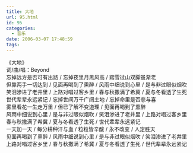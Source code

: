 ```yaml
---
title: 大地
url: 95.html
id: 95
categories:
  - 音乐
date: 2006-03-07 17:48:59
tags:
---
```


《大地》  
词/曲/唱：Beyond  
忘掉远方是否可有出路 / 忘掉夜里月黑风高 / 踏雪过山双脚虽渐老  
但靠两手一切达到 / 见面再喝到了熏醉 / 风雨中细说到心里 / 是与非过眼似烟吹  
笑泪渗进了老井里 / 上路对唱过客乡里 / 春与秋撒满了希冀 / 夏与冬看透了生死  
世代辈辈永远紧记 / 忘掉世间万千广阔土地 / 忘掉命里是否悲与喜  
雾里看花一生走万里 / 但已了解不变道理 / 见面再喝到了熏醉  
风雨中细说到心里 / 是与非过眼似烟吹 / 笑泪渗进了老井里 / 上路对唱过客乡里  
春与秋撒满了希冀 / 夏与冬看透了生死 / 世代辈辈永远紧记  
一天加一天 / 每分耕种汗与血 / 粒粒皆辛酸 / 永不改变 / 人定胜天  
见面再喝到了熏醉 / 风雨中细说到心里 / 是与非过眼似烟吹 / 笑泪渗进了老井里  
上路对唱过客乡里 / 春与秋撒满了希冀 / 夏与冬看透了生死 / 世代辈辈永远紧记